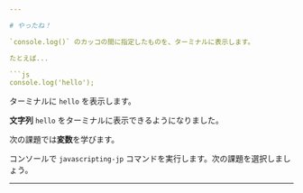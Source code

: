 ```yaml
---

# やったね！

`console.log()` のカッコの間に指定したものを、ターミナルに表示します。

たとえば...

```js
console.log('hello');
```

ターミナルに `hello` を表示します。

**文字列** `hello` をターミナルに表示できるようになりました。

次の課題では**変数**を学びます。

コンソールで `javascripting-jp` コマンドを実行します。次の課題を選択しましょう。

---
```

